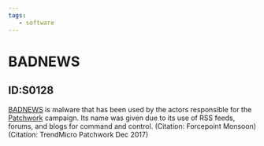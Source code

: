 ```yaml
---
tags:
   - software
---
```

# BADNEWS
## ID:S0128
[BADNEWS](/mitre/software/S0128) is malware that has been used by the actors responsible for the [Patchwork](/mitre/groups/G0040) campaign. Its name was given due to its use of RSS feeds, forums, and blogs for command and control. (Citation: Forcepoint Monsoon) (Citation: TrendMicro Patchwork Dec 2017)
